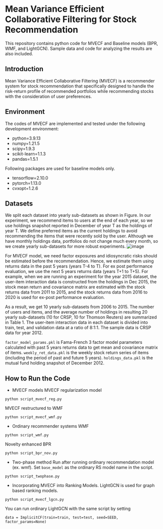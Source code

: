 # Mean Variance Efficient Collaborative Filtering for Stock Recommendation
This repository contains python code for MVECF and Baseline models (BPR, WMF, and LightGCN). Sample data and code for analyzing the results are also included.

## Introduction
Mean Variance Efficient Collaborative Filtering (MVECF) is a recommender system for stock recommendation that specifically designed to handle the risk-return profile of recommended portfolios while recommending stocks with the consideration of user preferences.

## Environment
The codes of MVECF are implemented and tested under the following development environment:
* python=3.9.13
* numpy=1.21.5
* scipy=1.9.3
* scikit-learn=1.1.3
* pandas=1.5.1

Following packages are used for baseline models only.
* tensorflow=2.10.0
* pytorch=1.13.0
* cvxopt=1.2.6

## Datasets
We split each dataset into yearly sub-datasets as shown in Figure. In our experiment, we recommend items to users at the end of each year, so we use holdings snapshot reported in December of year T as the holdings of year T. We define preferred items as the current holdings to avoid recommending the items that were recently sold by the user. Although we have monthly holdings data, portfolios do not change much every month, so we create yearly sub-datasets for more robust experiments. 
![image](https://github.com/author-mvecf/MVECF/assets/132906890/bda0d514-21d1-4db9-9601-98cd3e715dbb)

For MVECF model, we need factor exposures and idiosyncratic risks should be estimated before the recommendation. Hence, we estimate them using returns data in the past 5 years (years T-4 to T). For ex post performance evaluation, we use the next 5 years returns data (years T+1 to T+5). For example, when we are running an experiment for the year 2015 dataset, the user-item interaction data is constructed from the holdings in Dec 2015, the stock mean return and covariance matrix are estimated with the stock returns data from 2011 to 2015, and the stock returns data from 2016 to 2020 is used for ex-post performance evaluation. 

As a result, we get 10 yearly sub-datasets from 2006 to 2015. The number of users and items, and the average number of holdings in resulting 20 yearly sub-datasets (10 for CRSP, 10 for Thomson Reuters) are summarized in Table 1. The user-item interaction data in each dataset is divided into train, test, and validation data at a ratio of 8:1:1.
The sample data is CRSP data for year 2012.

`factor_model_params.pkl` is Fama-French 3 factor model parameters calculated with past 5 years returns data to get mean and covariance matrix of items.
`weekly_ret_data.pkl` is the weekly stock return series of items (including the period of past and future 5 years).
`holdings_data.pkl` is the mutual fund holding snapshot of December 2012.

## How to Run the Code

* MVECF models
MVECF regularization model
```
python script_mvecf_reg.py
```
MVECF restructured to WMF
```
python script_mvecf_wmf.py
```
* Ordinary recommender systems
WMF
```
python script_wmf.py
```
Novelty enhanced BPR
```
python script_bpr_nov.py
```
* Two-phase method
Run after running ordinary recommendation model (ex. wmf).
Set `base_model` as the ordinary RS model name in the script.
```
python script_twophase.py
```

* Incorporating MVECF into Ranking Models.
LightGCN is used for graph based ranking models.
```
python script_mvecf_lgcn.py
```
You can run ordinary LightGCN with the same script by setting

`data = ImplicitCF(train=train, test=test, seed=SEED, factor_params=None)`

